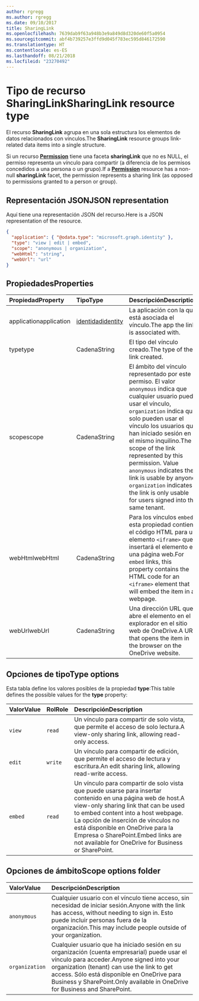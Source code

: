 ```yaml
---
author: rgregg
ms.author: rgregg
ms.date: 09/10/2017
title: SharingLink
ms.openlocfilehash: 7639dab9f63a948b3e9a849d8d320de60f5a0954
ms.sourcegitcommit: abf4b739257e3ffd9d045f783ec595d846172590
ms.translationtype: HT
ms.contentlocale: es-ES
ms.lasthandoff: 08/21/2018
ms.locfileid: "23270492"
---
```

# <a name="sharinglink-resource-type"></a><span data-ttu-id="db51d-102">Tipo de recurso SharingLink</span><span class="sxs-lookup"><span data-stu-id="db51d-102">SharingLink resource type</span></span>

<span data-ttu-id="db51d-103">El recurso **SharingLink** agrupa en una sola estructura los elementos de datos relacionados con vínculos.</span><span class="sxs-lookup"><span data-stu-id="db51d-103">The **SharingLink** resource groups link-related data items into a single structure.</span></span>

<span data-ttu-id="db51d-104">Si un recurso [**Permission**](permission.md) tiene una faceta **sharingLink** que no es NULL, el permiso representa un vínculo para compartir (a diferencia de los permisos concedidos a una persona o un grupo).</span><span class="sxs-lookup"><span data-stu-id="db51d-104">If a [**Permission**](permission.md) resource has a non-null **sharingLink** facet, the permission represents a sharing link (as opposed to permissions granted to a person or group).</span></span>

## <a name="json-representation"></a><span data-ttu-id="db51d-105">Representación JSON</span><span class="sxs-lookup"><span data-stu-id="db51d-105">JSON representation</span></span>

<span data-ttu-id="db51d-106">Aquí tiene una representación JSON del recurso.</span><span class="sxs-lookup"><span data-stu-id="db51d-106">Here is a JSON representation of the resource.</span></span>

<!-- {
  "blockType": "resource",
  "optionalProperties": [ "application", "scope" ],
  "@odata.type": "microsoft.graph.sharingLink"
}-->

```json
{
  "application": { "@odata.type": "microsoft.graph.identity" },
  "type": "view | edit | embed",
  "scope": "anonymous | organization",
  "webHtml": "string",
  "webUrl": "url"
}
```

## <a name="properties"></a><span data-ttu-id="db51d-107">Propiedades</span><span class="sxs-lookup"><span data-stu-id="db51d-107">Properties</span></span>

| <span data-ttu-id="db51d-108">Propiedad</span><span class="sxs-lookup"><span data-stu-id="db51d-108">Property</span></span>    | <span data-ttu-id="db51d-109">Tipo</span><span class="sxs-lookup"><span data-stu-id="db51d-109">Type</span></span>          | <span data-ttu-id="db51d-110">Descripción</span><span class="sxs-lookup"><span data-stu-id="db51d-110">Description</span></span>
|:------------|:--------------|:-------------------------------------
| <span data-ttu-id="db51d-111">application</span><span class="sxs-lookup"><span data-stu-id="db51d-111">application</span></span> | <span data-ttu-id="db51d-112">[identidad][]</span><span class="sxs-lookup"><span data-stu-id="db51d-112">[identity][]</span></span>  | <span data-ttu-id="db51d-113">La aplicación con la que está asociada el vínculo.</span><span class="sxs-lookup"><span data-stu-id="db51d-113">The app the link is associated with.</span></span>
| <span data-ttu-id="db51d-114">type</span><span class="sxs-lookup"><span data-stu-id="db51d-114">type</span></span>        | <span data-ttu-id="db51d-115">Cadena</span><span class="sxs-lookup"><span data-stu-id="db51d-115">String</span></span>        | <span data-ttu-id="db51d-116">El tipo del vínculo creado.</span><span class="sxs-lookup"><span data-stu-id="db51d-116">The type of the link created.</span></span>
| <span data-ttu-id="db51d-117">scope</span><span class="sxs-lookup"><span data-stu-id="db51d-117">scope</span></span>       | <span data-ttu-id="db51d-118">Cadena</span><span class="sxs-lookup"><span data-stu-id="db51d-118">String</span></span>        | <span data-ttu-id="db51d-p101">El ámbito del vínculo representado por este permiso. El valor `anonymous` indica que cualquier usuario puede usar el vínculo, `organization` indica que solo pueden usar el vínculo los usuarios que han iniciado sesión en el mismo inquilino.</span><span class="sxs-lookup"><span data-stu-id="db51d-p101">The scope of the link represented by this permission. Value `anonymous` indicates the link is usable by anyone, `organization` indicates the link is only usable for users signed into the same tenant.</span></span>
| <span data-ttu-id="db51d-121">webHtml</span><span class="sxs-lookup"><span data-stu-id="db51d-121">webHtml</span></span>     | <span data-ttu-id="db51d-122">Cadena</span><span class="sxs-lookup"><span data-stu-id="db51d-122">String</span></span>        | <span data-ttu-id="db51d-123">Para los vínculos `embed`, esta propiedad contiene el código HTML para un elemento `<iframe>` que insertará el elemento en una página web.</span><span class="sxs-lookup"><span data-stu-id="db51d-123">For `embed` links, this property contains the HTML code for an `<iframe>` element that will embed the item in a webpage.</span></span>
| <span data-ttu-id="db51d-124">webUrl</span><span class="sxs-lookup"><span data-stu-id="db51d-124">webUrl</span></span>      | <span data-ttu-id="db51d-125">Cadena</span><span class="sxs-lookup"><span data-stu-id="db51d-125">String</span></span>        | <span data-ttu-id="db51d-126">Una dirección URL que abre el elemento en el explorador en el sitio web de OneDrive.</span><span class="sxs-lookup"><span data-stu-id="db51d-126">A URL that opens the item in the browser on the OneDrive website.</span></span>

[Identidad]: identity.md
[Identity]: identity.md

## <a name="type-options"></a><span data-ttu-id="db51d-128">Opciones de tipo</span><span class="sxs-lookup"><span data-stu-id="db51d-128">Type options</span></span>

<span data-ttu-id="db51d-129">Esta tabla define los valores posibles de la propiedad **type**:</span><span class="sxs-lookup"><span data-stu-id="db51d-129">This table defines the possible values for the **type** property:</span></span>

| <span data-ttu-id="db51d-130">Valor</span><span class="sxs-lookup"><span data-stu-id="db51d-130">Value</span></span>   | <span data-ttu-id="db51d-131">Rol</span><span class="sxs-lookup"><span data-stu-id="db51d-131">Role</span></span>    | <span data-ttu-id="db51d-132">Descripción</span><span class="sxs-lookup"><span data-stu-id="db51d-132">Description</span></span>
|:--------|:--------|:---------------------------------------------------------
| `view`  | `read`  | <span data-ttu-id="db51d-133">Un vínculo para compartir de solo vista, que permite el acceso de solo lectura.</span><span class="sxs-lookup"><span data-stu-id="db51d-133">A view-only sharing link, allowing read-only access.</span></span>
| `edit`  | `write` | <span data-ttu-id="db51d-134">Un vínculo para compartir de edición, que permite el acceso de lectura y escritura.</span><span class="sxs-lookup"><span data-stu-id="db51d-134">An edit sharing link, allowing read-write access.</span></span>
| `embed` | `read`  | <span data-ttu-id="db51d-135">Un vínculo para compartir de solo vista que puede usarse para insertar contenido en una página web de host.</span><span class="sxs-lookup"><span data-stu-id="db51d-135">A view-only sharing link that can be used to embed content into a host webpage.</span></span> <span data-ttu-id="db51d-136">La opción de inserción de vínculos no está disponible en OneDrive para la Empresa o SharePoint.</span><span class="sxs-lookup"><span data-stu-id="db51d-136">Embed links are not available for OneDrive for Business or SharePoint.</span></span>

## <a name="scope-options"></a><span data-ttu-id="db51d-137">Opciones de ámbito</span><span class="sxs-lookup"><span data-stu-id="db51d-137">Scope options folder</span></span>

| <span data-ttu-id="db51d-138">Valor</span><span class="sxs-lookup"><span data-stu-id="db51d-138">Value</span></span>          | <span data-ttu-id="db51d-139">Descripción</span><span class="sxs-lookup"><span data-stu-id="db51d-139">Description</span></span>
|:---------------|:------------------------------------------------------------
| `anonymous`    | <span data-ttu-id="db51d-140">Cualquier usuario con el vínculo tiene acceso, sin necesidad de iniciar sesión.</span><span class="sxs-lookup"><span data-stu-id="db51d-140">Anyone with the link has access, without needing to sign in.</span></span> <span data-ttu-id="db51d-141">Esto puede incluir personas fuera de la organización.</span><span class="sxs-lookup"><span data-stu-id="db51d-141">This may include people outside of your organization.</span></span>
| `organization` | <span data-ttu-id="db51d-142">Cualquier usuario que ha iniciado sesión en su organización (cuenta empresarial) puede usar el vínculo para acceder.</span><span class="sxs-lookup"><span data-stu-id="db51d-142">Anyone signed into your organization (tenant) can use the link to get access.</span></span> <span data-ttu-id="db51d-143">Sólo está disponible en OneDrive para Business y SharePoint.</span><span class="sxs-lookup"><span data-stu-id="db51d-143">Only available in OneDrive for Business and SharePoint.</span></span>

<!-- uuid: 8fcb5dbc-d5aa-4681-8e31-b001d5168d79
2015-10-25 14:57:30 UTC -->
<!-- {
  "type": "#page.annotation",
  "description": "The sharing link facet provides information about how a file is shared.",
  "keywords": "sharing,sharing link, sharing url, webUrl",
  "section": "documentation",
  "suppressions": [
    "Warning: /api-reference/v1.0/resources/sharinglink.md:
      Found potential enums in resource example that weren't defined in a table:(view,edit,embed) are in resource, but () are in table",
    "Warning: /api-reference/v1.0/resources/sharinglink.md:
      Found potential enums in resource example that weren't defined in a table:(anonymous,organization) are in resource, but () are in table"
  ],
  "tocPath": "Facets/SharingLink"
} -->
